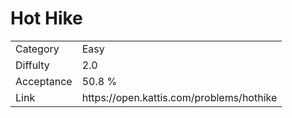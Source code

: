 # Hot Hike

<table>
    <tr>
        <td>Category</td>
        <td>Easy</td>
    </tr>
    <tr>
        <td>Diffulty</td>
        <td>2.0</td>
    </tr>
    <tr>
        <td>Acceptance</td>
        <td>50.8 %</td>
    </tr>
    <tr>
        <td>Link</td>
        <td>https://open.kattis.com/problems/hothike</td>
    </tr>
</table>